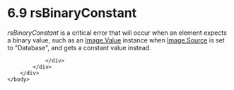 <html dir="LTR" xmlns:mshelp="http://msdn.microsoft.com/mshelp" xmlns:ddue="http://ddue.schemas.microsoft.com/authoring/2003/5" xmlns:xlink="http://www.w3.org/1999/xlink" xmlns:tool="http://www.microsoft.com/tooltip">
    <head>
        <meta http-equiv="Content-Type" content="text/html; CHARSET=utf-8"></meta>
        <meta name="save" content="history"></meta>
        <title>6.9 rsBinaryConstant</title>
        <xml>
            <mshelp:toctitle title="6.9 rsBinaryConstant"></mshelp:toctitle>
            <mshelp:rltitle title="[MS-RDL]: rsBinaryConstant"></mshelp:rltitle>
            <mshelp:keyword index="A" term="d7027c17-f4cc-4075-acfd-4c039ccd57dc"></mshelp:keyword>
            <mshelp:attr name="DCSext.ContentType" value="open specification"></mshelp:attr>
            <mshelp:attr name="AssetID" value="d7027c17-f4cc-4075-acfd-4c039ccd57dc"></mshelp:attr>
            <mshelp:attr name="TopicType" value="kbRef"></mshelp:attr>
            <mshelp:attr name="DCSext.Title" value="[MS-RDL]: rsBinaryConstant" />
        </xml>
    </head>
    <body>
        <div id="header">
            <h1 class="heading">6.9 rsBinaryConstant</h1>
        </div>
        <div id="mainSection">
            <div id="mainBody">
                <div id="allHistory" class="saveHistory"></div>
                <div id="sectionSection0" class="section" name="collapseableSection">
                    

<p><i>rsBinaryConstant</i> is a critical error that will occur
when an element expects a binary value, such as an <a href="e63f7ec4-2bc8-456a-afc9-60570f34da60.html">Image.Value</a> instance when <a href="ff4d3c03-cee0-4a51-a40b-9c012fee1596.html">Image.Source</a> is set to
&quot;Database&quot;, and gets a constant value instead. </p>


                </div>
            </div>
        </div>
    </body>
</html>